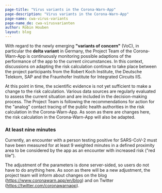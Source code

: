 ```yaml
---
page-title: "Virus variants in the Corona-Warn-App"
page-description: "Virus variants in the Corona-Warn-App"
page-name: cwa-virus-variants
page-name_de: cwa-virusvarianten
author: Robin Houben
layout: blog
---
```


With regard to the newly emerging **"variants of concern"** (VoC), in particular the **delta variant** in Germany, the Project Team of the Corona-Warn-App is continuously monitoring possible adaptions of the performance of the app to the current circumstances. In this context, discussions on adapting the risk calculation continue to take place between the project participants from the Robert Koch Institute, the Deutsche Telekom, SAP and the Fraunhofer Institute for Integrated Circuits IIS.

<!-- overview -->

At this point in time, the scientific evidence is not yet sufficient to make a change to the risk calculation. Various data sources are regularly evaluated to assess the current situation and are included in the decision-making process. The Project Team is following the recommendations for action for the "analog" contact tracing of the public health authorities in the risk calculation in the Corona-Warn-App. As soon as there are changes here, the risk calculation in the Corona-Warn-App will also be adapted.

### At least nine minutes

Currently, an encounter with a person testing positive for SARS-CoV-2 must have been measured for at least 9 weighted minutes in a defined proximity area to be considered by the app as an encounter with increased risk ("red tile").

The adjustment of the parameters is done server-sided, so users do not have to do anything here. As soon as there will be a new adjustment, the project team will inform about changes on the blog (https://www.coronawarn.app/en/blog) and on Twitter (https://twitter.com/coronawarnapp).
